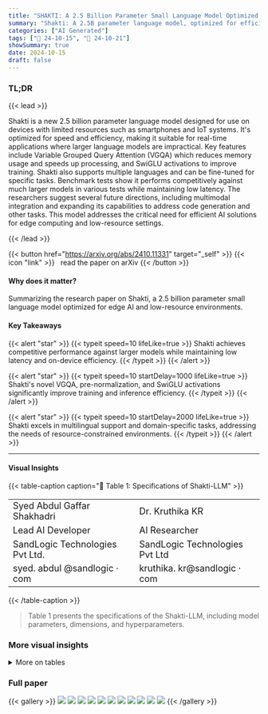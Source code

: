 ```yaml
---
title: "SHAKTI: A 2.5 Billion Parameter Small Language Model Optimized for Edge AI and Low-Resource Environments"
summary: "Shakti: A 2.5B parameter language model, optimized for efficiency and low-resource environments, enabling high-performance NLP on edge devices."
categories: ["AI Generated"]
tags: ["🔖 24-10-15", "🤗 24-10-21"]
showSummary: true
date: 2024-10-15
draft: false
---
```


### TL;DR


{{< lead >}}

Shakti is a new 2.5 billion parameter language model designed for use on devices with limited resources such as smartphones and IoT systems.  It's optimized for speed and efficiency, making it suitable for real-time applications where larger language models are impractical.  Key features include Variable Grouped Query Attention (VGQA) which reduces memory usage and speeds up processing, and SwiGLU activations to improve training.  Shakti also supports multiple languages and can be fine-tuned for specific tasks. Benchmark tests show it performs competitively against much larger models in various tests while maintaining low latency.  The researchers suggest several future directions, including multimodal integration and expanding its capabilities to address code generation and other tasks.  This model addresses the critical need for efficient AI solutions for edge computing and low-resource settings.

{{< /lead >}}


{{< button href="https://arxiv.org/abs/2410.11331" target="_self" >}}
{{< icon "link" >}} &nbsp; read the paper on arXiv
{{< /button >}}

#### Why does it matter?
Summarizing the research paper on Shakti, a 2.5 billion parameter small language model optimized for edge AI and low-resource environments.
#### Key Takeaways

{{< alert "star" >}}
{{< typeit speed=10 lifeLike=true >}} Shakti achieves competitive performance against larger models while maintaining low latency and on-device efficiency. {{< /typeit >}}
{{< /alert >}}

{{< alert "star" >}}
{{< typeit speed=10 startDelay=1000 lifeLike=true >}} Shakti's novel VGQA, pre-normalization, and SwiGLU activations significantly improve training and inference efficiency. {{< /typeit >}}
{{< /alert >}}

{{< alert "star" >}}
{{< typeit speed=10 startDelay=2000 lifeLike=true >}} Shakti excels in multilingual support and domain-specific tasks, addressing the needs of resource-constrained environments. {{< /typeit >}}
{{< /alert >}}

------
#### Visual Insights







{{< table-caption caption="🔽 Table 1: Specifications of Shakti-LLM" >}}
<table id='2' style='font-size:18px'><tr><td>Syed Abdul Gaffar Shakhadri</td><td>Dr. Kruthika KR</td></tr><tr><td>Lead AI Developer</td><td>AI Researcher</td></tr><tr><td>SandLogic Technologies Pvt Ltd.</td><td>SandLogic Technologies Pvt Ltd</td></tr><tr><td>syed. abdul @sandlogic · com</td><td>kruthika. kr@sandlogic · com</td></tr></table>{{< /table-caption >}}

> Table 1 presents the specifications of the Shakti-LLM, including model parameters, dimensions, and hyperparameters.



### More visual insights




<details>
<summary>More on tables
</summary>


{{< table-caption caption="🔽 Table 1: Specifications of Shakti-LLM" >}}
<table id='0' style='font-size:18px'><tr><td>Features</td><td>Shakti-LLM Specification</td></tr><tr><td>Model Parameters</td><td>2.5 Billion</td></tr><tr><td>Layers</td><td>16</td></tr><tr><td>Model Dimension</td><td>4096</td></tr><tr><td>FFN Dimension</td><td>4096</td></tr><tr><td>Attention Heads</td><td>32</td></tr><tr><td>Key/Value Heads</td><td>8</td></tr><tr><td>Peak Learning Rate</td><td>3.6e-5</td></tr><tr><td>Activation Function</td><td>SwiGLU</td></tr><tr><td>Vocabulary Size</td><td>128256</td></tr><tr><td>Positional Embeddings</td><td>RoPE (0 = 500,000)</td></tr><tr><td>GPU Consumption (Raw)</td><td>9 GB</td></tr><tr><td>GPU Consumption (Quantized)</td><td>4 GB</td></tr></table>{{< /table-caption >}}

> Table 1 provides a detailed specification of the Shakti-LLM model, outlining its key architectural features and resource requirements.


{{< table-caption caption="🔽 Table 2: Benchmark Comparison of Various Models. Bolded values indicate the highest scores, and underlined values indicate the second highest." >}}
<table id='0' style='font-size:14px'><tr><td>Category</td><td>Benchmark</td><td>Shakti-LLM (2.5B)</td><td>Phi-3 Mini-4k 5</td><td>Gemma 7B 24</td><td>Mistral 7B 4</td><td>Mistral 8x7B 4</td><td>Llama 3 8B 2</td></tr><tr><td>Massive Multitask Language Understanding (MMLU)</td><td>MMLU (5-shot)</td><td>71.7%</td><td>68.8%</td><td>63.6%</td><td>61.7%</td><td>70.5%</td><td>66.5%</td></tr><tr><td>Commonsense Reasoning</td><td>BigBenchHard (0-shot)</td><td>58.2%</td><td>71.7%</td><td>59.6%</td><td>57.3%</td><td>69.7%</td><td>51.5%</td></tr><tr><td>Language Understanding</td><td>Hellaswag (5-shot)</td><td>52.4%</td><td>76.7%</td><td>49.8%</td><td>58.5%</td><td>70.4%</td><td>71.1%</td></tr><tr><td>Reasoning</td><td>PIQA (5-shot)</td><td>86.2 %</td><td>84.2%</td><td>78.1%</td><td>77.7%</td><td>86.0%</td><td>75.7%</td></tr><tr><td>Medical Knowledge</td><td>MedQA (2-shot)</td><td>60.3%</td><td>53.8%</td><td>49.6%</td><td>50.0%</td><td>62.2%</td><td>60.5%</td></tr><tr><td>Social Understanding</td><td>Social QA (5-shot)</td><td>79.2%</td><td>76.6%</td><td>65.5%</td><td>74.6%</td><td>75.9%</td><td>73.9%</td></tr><tr><td>Truthful QA</td><td>Truthful QA (10-shot)</td><td>68.4%</td><td>65.0%</td><td>52.1%</td><td>53.0%</td><td>60.1%</td><td>63.1%</td></tr><tr><td>Factual Knowledge</td><td>Bool Q (0-shot)</td><td>61.1%</td><td>77.6%</td><td>66.0%</td><td>72.2%</td><td>76.6%</td><td>80.9%</td></tr><tr><td>Trivia QA</td><td>Trivia QA (5-shot)</td><td>58.2%</td><td>64.0%</td><td>72.3%</td><td>75.2%</td><td>82.2%</td><td>67.7%</td></tr></table>{{< /table-caption >}}

> Table 2 summarizes the performance of Shakti-LLM compared to other models across key NLP benchmarks.


{{< table-caption caption="🔽 Table 3: Performance comparison of different quantized language models across various hardware platforms. The table shows model names, quantization types, model sizes, and inference speeds (in tokens per second) on GPU, CPU, and Mac systems" >}}
<table id='0' style='font-size:14px'><tr><td>Prompt</td><td>Shakti Response</td><td>Phi-3[5] Response</td></tr><tr><td>1. What word is used to classify a group or family of related living organisms? Two examples being Clytostoma from tropical America and Syneilesis from East Asia.</td><td>The word used to classify a group or family of related living organisms is "genus." Two examples mentioned are Clytostoma from tropical America and Syneilesis from East Asia.</td><td>The word used to classify a group or family of related living organisms is "genus." In the given examples, Clytostoma and Syneilesis are both genera of plants. Clytostoma is a genus of woody-stemmed vines from tropical America, while Syneilesis is a genus of East Asian plants.</td></tr><tr><td>2. Write a short poem that is hard to sing.</td><td>"In silken threads of twilight's hue / A thousand midnights confluence anew / Echoes of forgotten melodies / Whisper secrets to the wind's sighs / Moonlit shadows writhe and twist / To claim the silence as their own / As the stars conspire to atone / For moments left untold"</td><td>"In twilight's realm, where shadows dwell /A labyrinth of whispers none can tell / Thoughts tangle, rhythms burn / Melodies that twist and turn / Verses hard to sing, yet yearn."</td></tr><tr><td>3. What are some must-do activities in Houston, TX area with 11-year-old kids?</td><td>Highlights include Space Center Houston, Houston Zoo, Museum of Natural Science, Kemah Boardwalk, and Moody Gardens. Other options are Buffalo Bayou Park and the Houston Arboretum for outdoor fun.</td><td>Top recommendations include Space Center Houston, Houston Zoo, Kemah Boardwalk, Buffalo Bayou Park, and Discovery Green. It also suggests visiting The Children's Museum of Houston and the Houston Arboretum.</td></tr><tr><td>4. Write a title for a paper where each letter starts with "P" on a very small language model that is more powerful than bigger ones.</td><td>Pioneering Precise Predictions: Proving Phenomenal Performance in Puny yet Powerful Processing</td><td>Pioneering Performance: Proving Power of Petite Preeminent Language Models</td></tr><tr><td>5. Suggest an itinerary for a 3-day trip during the 2026 Winter Olympic Games.</td><td>Day 1: Explore Milan, visiting the Duomo di Milano, Galleria Vittorio Emanuele II, and Castello Sforzesco. Day 2: Travel to Cortina d'Ampezzo, visiting the Olympic Museum and Mount Faloria. Day 3: Attend an Olympic event and explore the Olympic Village in Milan.</td><td>Day 1: Visit the Olympic Park Milano and attend an ice hockey game. Day 2: Travel to Cortina d' Ampezzo, watch alpine skiing events, and explore the Olympic Museum. Day 3: Day trip to Lake Garda, enjoy scenic views, and return to Cortina.</td></tr><tr><td>6. Write a poem about water (Hindi).</td><td>qrfi す ��� / 地 Any 급 agr 층 / PIM AR of / thou す will tykr 중 / 항공제 Sp2f, 地 salvid</td><td>urt す MR 201, thip 时 er / Plift す ����, clot chart dc / Warl す glue,unin 司 2층 / 코리 Hart Mc2, flat 时 ippyk</td></tr><tr><td>7. Share a riddle and answer in Hindi. Shakti</td><td>ucell: " IN be 地 커피 usi tlur, Mill 급 mudi �� tirri ず Cla: 당신의 (kivid Aibl viravia 时 ther 言, 여행에 Airan A'bl 时 uct ipplur)| Table Comparative and Phi-3</td><td>hell: "## pill⌀ 에 ��� Ad clu 希望 Cデマ: PE AR elimi (kilith 국 all 에너머 급 등록 gld 콩)| 3: of</td></tr></table>{{< /table-caption >}}

> Table 3 compares the performance of different quantized language models across various hardware platforms, showing inference speeds in tokens per second for GPU, CPU, and Mac systems.


{{< table-caption caption="🔽 Table 3: Performance comparison of different quantized language models across various hardware platforms. The table shows model names, quantization types, model sizes, and inference speeds (in tokens per second) on GPU, CPU, and Mac systems" >}}
<br><table id='2' style='font-size:22px'><tr><td>Model</td><td>Quantized Type</td><td>Model Size</td><td>GPU (tokens/sec)</td><td>CPU (tokens/sec)</td><td>Mac (tokens/sec)</td></tr><tr><td>Shakti Q4_KM</td><td>Q4_KM</td><td>1.5 GB</td><td>331.09</td><td>18.93</td><td>128</td></tr><tr><td>Shakti Q5 _KM</td><td>Q5 _KM</td><td>1.71 GB</td><td>305.89</td><td>15.90</td><td>110</td></tr><tr><td>Phi-3.1-mini-4k-instruct Q5 _KM 5</td><td>Q5 KM</td><td>2.82 GB</td><td>163.17</td><td>8.44</td><td>74</td></tr><tr><td>Phi-3.1-mini-4k-instruct Q4 KM 5</td><td>Q4 KM</td><td>2.39 GB</td><td>180.4</td><td>10.72</td><td>88.21</td></tr></table>{{< /table-caption >}}

> Table 3 presents a performance comparison of different quantized language models across various hardware platforms, showing model names, quantization types, sizes, and inference speeds.


{{< table-caption caption="🔽 Table 3: Performance comparison of different quantized language models across various hardware platforms. The table shows model names, quantization types, model sizes, and inference speeds (in tokens per second) on GPU, CPU, and Mac systems" >}}
<table id='0' style='font-size:18px'><tr><td></td><td>Tom Henighan, Rewon Child, Aditya Ramesh, Daniel M. Ziegler, Jeffrey Wu, Clemens Winter, Christopher Hesse, Mark Chen, Eric Sigler, Mateusz Litwin, Scott Gray, Benjamin Chess, Jack Clark, Christopher Berner, Sam McCandlish, Alec Radford, Ilya Sutskever, and Dario Amodei. Language models are few-shot learners, 2020.</td></tr><tr><td>[2]</td><td>Hugo Touvron, Thibaut Lavril, Gautier Izacard, Xavier Martinet, Marie-Anne Lachaux, Timothee Lacroix, Baptiste Roziere, Naman Goyal, Eric Hambro, Faisal Azhar, Aurelien Rodriguez, Armand Joulin, Edouard Grave, and Guillaume Lample. Llama: Open and efficient foundation language models, 2023.</td></tr><tr><td>[3]</td><td>Jordan Hoffmann, Sebastian Borgeaud, Arthur Mensch, Elena Buchatskaya, Trevor Cai, Eliza Rutherford, Diego de Las Casas, Lisa Anne Hendricks, Johannes Welbl, Aidan Clark, Tom Hennigan, Eric Noland, Katie Millican, George van den Driessche, Bogdan Damoc, Aurelia Guy, Simon Osindero, Karen Simonyan, Erich Elsen, Jack W. Rae, Oriol Vinyals, and Laurent Sifre. Training compute-optimal large language models, 2022.</td></tr><tr><td>[4]</td><td>Albert Q. Jiang, Alexandre Sablayrolles, Arthur Mensch, Chris Bamford, Devendra Singh Chaplot, Diego de las Casas, Florian Bressand, Gianna Lengyel, Guillaume Lample, Lucile Saulnier, Lelio Renard Lavaud, Marie-Anne Lachaux, Pierre Stock, Teven Le Scao, Thibaut Lavril, Thomas Wang, Timothee Lacroix, and William El Sayed. Mistral 7b, 2023.</td></tr><tr><td>[5]</td><td>Marah Abdin, Jyoti Aneja, Hany Awadalla, and Ahmed Awadallah. Phi-3 technical report: A highly capable language model locally on your phone, 2024.</td></tr><tr><td>[6]</td><td>Noam Shazeer. Glu variants improve transformer, 2020.</td></tr><tr><td>[7]</td><td>Jianlin Su, Yu Lu, Shengfeng Pan, Ahmed Murtadha, Bo Wen, and Yunfeng Liu. Roformer: Enhanced transformer with rotary position embedding, 2023.</td></tr><tr><td>[8]</td><td>Ashish Vaswani, Noam Shazeer, Niki Parmar, Jakob Uszkoreit, Llion Jones, Aidan N. Gomez, Lukasz Kaiser, and Illia Polosukhin. Attention is all you need, 2023.</td></tr><tr><td>[9]</td><td>Jacob Devlin, Ming-Wei Chang, Kenton Lee, and Kristina Toutanova. Bert: Pre-training of deep bidirectional transformers for language understanding, 2019.</td></tr><tr><td>[10]</td><td>Colin Raffel, Noam Shazeer, Adam Roberts, Katherine Lee, Sharan Narang, Michael Matena, Yanqi Zhou, Wei Li, and Peter J. Liu. Exploring the limits of transfer learning with a unified text-to-text transformer, 2023.</td></tr><tr><td>[11]</td><td>Victor Sanh, Lysandre Debut, Julien Chaumond, and Thomas Wolf. Distilbert, a distilled version of bert: smaller, faster, cheaper and lighter, 2020.</td></tr><tr><td>[12]</td><td>Xiaoqi Jiao, Yichun Yin, Lifeng Shang, Xin Jiang, Xiao Chen, Linlin Li, Fang Wang, and Qun Liu. Tinybert: Distilling bert for natural language understanding, 2020.</td></tr><tr><td>[13]</td><td>Zhiqing Sun, Hongkun Yu, Xiaodan Song, Renjie Liu, Yiming Yang, and Denny Zhou. Mobilebert: a compact task-agnostic bert for resource-limited devices, 2020.</td></tr><tr><td>[14]</td><td>Song Han, Huizi Mao, and William J. Dally. Deep compression: Compressing deep neural networks with pruning, trained quantization and huffman coding, 2016.</td></tr><tr><td>[15]</td><td>Thierry Tambe, Coleman Hooper, Lillian Pentecost, Tianyu Jia, En-Yu Yang, Marco Donato, Victor Sanh, Paul N. Whatmough, Alexander M. Rush, David Brooks, and Gu- Yeon Wei. Edgebert: Sentence-level energy optimizations for latency-aware multi-task nlp inference, 2021.</td></tr><tr><td>[16]</td><td>Leon Bergen, Timothy J. O'Donnell, and Dzmitry Bahdanau. Systematic generalization with edge transformers, 2021.</td></tr><tr><td>[17]</td><td>Rafael Rafailov, Archit Sharma, Eric Mitchell, Stefano Ermon, Christopher D. Manning, and Chelsea Finn. Direct preference optimization: Your language model is secretly a reward model, 2024.</td></tr><tr><td>[18]</td><td>Leandro von Werra Rasul, Younes Belkada. Fine-tune llama 2 with dpo. https : //huggingface.co/blog/ dpo-trl 2023. Accessed: 2024-09-26.</td></tr><tr><td>[19]</td><td>Long Ouyang, Jeff Wu, Xu Jiang, Diogo Almeida, Carroll L. Wainwright, Pamela Mishkin, Chong Zhang, Sandhini Agarwal, Katarina Slama, Alex Ray, John Schulman, Jacob Hilton, Fraser Kelton, Luke Miller, Maddie Simens, Amanda Askell, Peter Welinder, Paul Christiano, Jan Leike, and Ryan Lowe. Training language models to follow instructions with human feedback, 2022.</td></tr><tr><td>[20]</td><td>Guillaume Wenzek, Marie-Anne Lachaux, Alexis Conneau, Vishrav Chaudhary, Francisco Guzman, Armand Joulin, and Edouard Grave. Ccnet: Extracting high quality monolingual datasets from web crawl data, 2019.</td></tr><tr><td>[21]</td><td>Wikimedia Foundation. Wikimedia downloads.</td></tr><tr><td>[22]</td><td>Mohammed Safi Ur Rahman Khan, Priyam Mehta, Ananth Sankar, Umashankar Kumaravelan, Sumanth Dod- dapaneni, Suriyaprasaad G, Varun Balan G, Sparsh Jain, Anoop Kunchukuttan, Pratyush Kumar, Raj Dabre, and Mitesh M. Khapra. Indicllmsuite: A blueprint for creating pre-training and fine-tuning datasets for indian languages, 2024.</td></tr></table>{{< /table-caption >}}

> Table 3 compares the performance of different quantized language models across various hardware platforms, showing their inference speeds in tokens per second.


</details>


### Full paper

{{< gallery >}}
<img src="paper_images/1.png" class="grid-w50 md:grid-w33 xl:grid-w25" />
<img src="paper_images/2.png" class="grid-w50 md:grid-w33 xl:grid-w25" />
<img src="paper_images/3.png" class="grid-w50 md:grid-w33 xl:grid-w25" />
<img src="paper_images/4.png" class="grid-w50 md:grid-w33 xl:grid-w25" />
<img src="paper_images/5.png" class="grid-w50 md:grid-w33 xl:grid-w25" />
<img src="paper_images/6.png" class="grid-w50 md:grid-w33 xl:grid-w25" />
<img src="paper_images/7.png" class="grid-w50 md:grid-w33 xl:grid-w25" />
<img src="paper_images/8.png" class="grid-w50 md:grid-w33 xl:grid-w25" />
<img src="paper_images/9.png" class="grid-w50 md:grid-w33 xl:grid-w25" />
<img src="paper_images/10.png" class="grid-w50 md:grid-w33 xl:grid-w25" />
<img src="paper_images/11.png" class="grid-w50 md:grid-w33 xl:grid-w25" />
{{< /gallery >}}